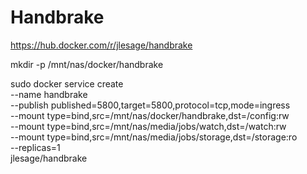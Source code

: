 # Handbrake

https://hub.docker.com/r/jlesage/handbrake

mkdir -p /mnt/nas/docker/handbrake

sudo docker service create \
  --name handbrake \
  --publish published=5800,target=5800,protocol=tcp,mode=ingress \
  --mount type=bind,src=/mnt/nas/docker/handbrake,dst=/config:rw \
  --mount type=bind,src=/mnt/nas/media/jobs/watch,dst=/watch:rw \
  --mount type=bind,src=/mnt/nas/media/jobs/storage,dst=/storage:ro \
  --replicas=1 \
  jlesage/handbrake

